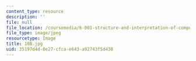 ```yaml
---
content_type: resource
description: ''
file: null
file_location: /coursemedia/6-001-structure-and-interpretation-of-computer-programs-spring-2005/35197d4d0e27cfcae643a92743f5d438_10B.jpg
file_type: image/jpeg
resourcetype: Image
title: 10B.jpg
uid: 35197d4d-0e27-cfca-e643-a92743f5d438
---
```

